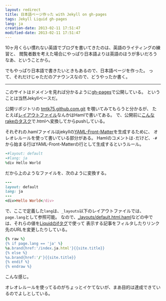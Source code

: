```yaml
---
layout: redirect
title: 日本語ページ作った with Jekyll on gh-pages
tags: Jekyll Liquid gh-pages
lang: ja
creation-date: 2013-02-11 17:51:47
modified-date: 2013-02-11 17:51:47
---
```

10ヶ月くらい慣れない英語でブログを書いてきたのは、英語のライティングの練習と、
閲覧者数を考えた場合にやっぱり日本語よりは英語のほうが多いだろうなあ、ということから。

でもやっぱり日本語で書きたいときもあるので、日本語ページを作った。
って、それだけじゃただのアナウンスなので、どうやったか書く。

<hr>

このサイトはドメインを見れば分かるように[gh-pages][gh-pages]で公開している。
ということは当然Jekyllベースだ。

公開リポジトリの [tmtk75.github.com.git][tmtk75.github.com] を覗いてみてもらうと分かるが、
たとえば[レイアウトファイル][_layouts]なんかはHamlで書いてある。
で、公開前に[こんなrakeのタスク][rake-task]で.htmlへ変換してからpushしている。

  [gh-pages]: http://pages.github.com/
  [tmtk75.github.com]: http://github.com/tmtk75/tmtk75.github.com.git
  [_layouts]: https://github.com/tmtk75/tmtk75.github.com/tree/master/_layouts
  [rake-task]: https://github.com/tmtk75/tmtk75.github.com/blob/master/Rakefile#L8
  [yaml-fm]: https://github.com/mojombo/jekyll/wiki/yaml-front-matter 

それぞれの.hamlファイルはjekyllの[YAML-Front-Matter][yaml-fm]を生成するために、
オレオレルールを使って書いている部分がある。
Hamlのコメントは`-`だけど、`-#`から始まる行はYAML-Front-Matterの行として生成するというルール。

```ruby
-#layout: default
-#lang: ja
%div Hello World
```

だから上のようなファイルを、次のように変換する。

```ruby
---
layout: default
lang: ja
---
<div>Hello World</div>
```

で、ここで定義した`lang`は、`_layouts`以下のレイアウトファイルでは、`page.lang`として参照可能。
なので、[_layouts/default.html.haml][default]などの中では、それらの値を[Liquidのifタグ][liquid-if]で使って
表示する記事をフィルタしたりリンク先のURLを変更したりしている。

  [default]: https://github.com/tmtk75/tmtk75.github.com/blob/master/_layouts/default.html.haml
  [liquid-if]: https://github.com/Shopify/liquid/wiki/Liquid-for-Designers

```ruby
{% raw %}
{% if page.lang == 'ja' %}
%a.brand{href:'/index.ja.html'}{{site.title}}
{% else %}
%a.brand{href:'/'}{{site.title}}
{% endif %}
{% endraw %}
```

こんな感じ。

オレオレルールを使ってるのがちょっとイケてないが、まあ目的は達成できているのでよしとしている。

